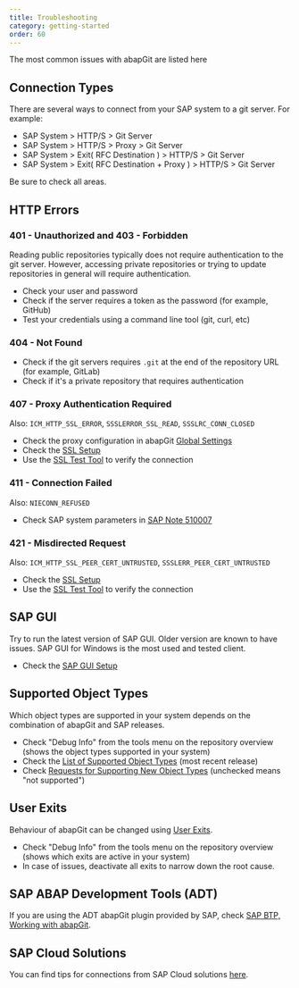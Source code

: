 ```yaml
---
title: Troubleshooting
category: getting-started
order: 60
---
```


The most common issues with abapGit are listed here

## Connection Types

There are several ways to connect from your SAP system to a git server. For example:

- SAP System > HTTP/S > Git Server
- SAP System > HTTP/S > Proxy > Git Server
- SAP System > Exit( RFC Destination ) > HTTP/S > Git Server
- SAP System > Exit( RFC Destination + Proxy ) > HTTP/S > Git Server

Be sure to check all areas.

## HTTP Errors

### 401 - Unauthorized and 403 - Forbidden

Reading public repositories typically does not require authentication to the git server. However, accessing private repositories or trying to update repositories in general will require authentication.

- Check your user and password
- Check if the server requires a token as the password (for example, GitHub)
- Test your credentials using a command line tool (git, curl, etc)

### 404 - Not Found

- Check if the git servers requires `.git` at the end of the repository URL (for example, GitLab)
- Check if it's a private repository that requires authentication

### 407 - Proxy Authentication Required

Also: `ICM_HTTP_SSL_ERROR`, `SSSLERROR_SSL_READ`, `SSSLRC_CONN_CLOSED`

- Check the proxy configuration in abapGit [Global Settings](/user-guide/setup/settings-global.html)
- Check the [SSL Setup](/user-guide/setup/ssl-setup.html)
- Use the [SSL Test Tool](/user-guide/setup/ssl-test.html) to verify the connection

### 411 - Connection Failed

Also: `NIECONN_REFUSED`

- Check SAP system parameters in [SAP Note 510007](https://me.sap.com/notes/510007)

### 421 - Misdirected Request

Also: `ICM_HTTP_SSL_PEER_CERT_UNTRUSTED`, `SSSLERR_PEER_CERT_UNTRUSTED`

- Check the [SSL Setup](/user-guide/setup/ssl-setup.html)
- Use the [SSL Test Tool](/user-guide/setup/ssl-test.html) to verify the connection

## SAP GUI

Try to run the latest version of SAP GUI. Older version are known to have issues. SAP GUI for Windows is the most used and tested client.

- Check the [SAP GUI Setup](/user-guide/setup/sapgui.html)

## Supported Object Types

Which object types are supported in your system depends on the combination of abapGit and SAP releases. 

- Check "Debug Info" from the tools menu on the repository overview (shows the object types supported in your system)
- Check the [List of Supported Object Types](/user-guide/reference/supported.html) (most recent release)
- Check [Requests for Supporting New Object Types](https://github.com/abapGit/abapGit/issues/5912) (unchecked means "not supported")

## User Exits

Behaviour of abapGit can be changed using [User Exits](/user-guide/reference/exits.html). 

- Check "Debug Info" from the tools menu on the repository overview (shows which exits are active in your system)
- In case of issues, deactivate all exits to narrow down the root cause.

## SAP ABAP Development Tools (ADT)

If you are using the ADT abapGit plugin provided by SAP, check [SAP BTP, Working with abapGit](https://help.sap.com/docs/btp/sap-business-technology-platform/working-with-abapgit).

## SAP Cloud Solutions

You can find tips for connections from SAP Cloud solutions [here](https://github.com/abapGit/abapGit/issues/6206#issuecomment-2047638552).